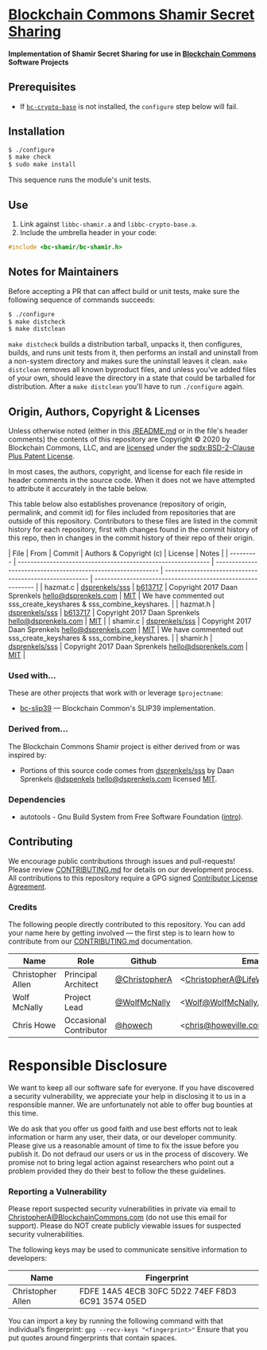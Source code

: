 # [Blockchain Commons Shamir Secret Sharing](https://github.com/BlockchainCommons/bc-shamir)

**Implementation of Shamir Secret Sharing for use in [Blockchain Commons](https://www.BlockchainCommons.com) Software Projects**

## Prerequisites

* If [`bc-crypto-base`](https://github.com/blockchaincommons/bc-crypto-base) is not installed, the `configure` step below will fail.

## Installation

```bash
$ ./configure
$ make check
$ sudo make install
```

This sequence runs the module's unit tests.

## Use

1. Link against `libbc-shamir.a` and `libbc-crypto-base.a`.
2. Include the umbrella header in your code:

```c
#include <bc-shamir/bc-shamir.h>
```

## Notes for Maintainers

Before accepting a PR that can affect build or unit tests, make sure the following sequence of commands succeeds:

```bash
$ ./configure
$ make distcheck
$ make distclean
```

`make distcheck` builds a distribution tarball, unpacks it, then configures, builds, and runs unit tests from it, then performs an install and uninstall from a non-system directory and makes sure the uninstall leaves it clean. `make distclean` removes all known byproduct files, and unless you've added files of your own, should leave the directory in a state that could be tarballed for distribution. After a `make distclean` you'll have to run `./configure` again.

## Origin, Authors, Copyright & Licenses

Unless otherwise noted (either in this [/README.md](./README.md) or in the file's header comments) the contents of this repository are Copyright © 2020 by Blockchain Commons, LLC, and are [licensed](./LICENSE) under the [spdx:BSD-2-Clause Plus Patent License](https://spdx.org/licenses/BSD-2-Clause-Patent.html).

In most cases, the authors, copyright, and license for each file reside in header comments in the source code. When it does not we have attempted to attribute it accurately in the table below.

This table below also establishes provenance (repository of origin, permalink, and commit id) for files included from repositories that are outside of this repository. Contributors to these files are listed in the commit history for each repository, first with changes found in the commit history of this repo, then in changes in the commit history of their repo of their origin.

| File      | From                                                         | Commit                                                       | Authors & Copyright (c)                                | License                                                     | Notes                                                     |
| --------- | ------------------------------------------------------------ | ------------------------------------------------------------ | ------------------------------------------------------ | ----------------------------------------------------------- |
| hazmat.c | [dsprenkels/sss](https://github.com/dsprenkels/sss/blob/487021e257542fdb292300dfb411654103027b6c/hazmat.c) | [b613717](https://github.com/dsprenkels/sss/commit/b613717c2b849b497da7e77c313897fa2d59bb6f) | Copyright 2017 Daan Sprenkels <hello@dsprenkels.com>  | [MIT](https://spdx.org/licenses/MIT.html)                        | We have commented out sss_create_keyshares & sss_combine_keyshares. |
| hazmat.h | [dsprenkels/sss](https://github.com/dsprenkels/sss/blob/487021e257542fdb292300dfb411654103027b6c/hazmat.c) | [b613717](https://github.com/dsprenkels/sss/commit/b613717c2b849b497da7e77c313897fa2d59bb6f) | Copyright 2017 Daan Sprenkels <hello@dsprenkels.com>  | [MIT](https://spdx.org/licenses/MIT.html)                        |
| shamir.c | [dsprenkels/sss](https://github.com/dsprenkels/sss/) | Copyright 2017 Daan Sprenkels <hello@dsprenkels.com>  | [MIT](https://spdx.org/licenses/MIT.html)                        | We have commented out sss_create_keyshares & sss_combine_keyshares. |
| shamir.h | [dsprenkels/sss](https://github.com/dsprenkels/sss/) | Copyright 2017 Daan Sprenkels <hello@dsprenkels.com>  | [MIT](https://spdx.org/licenses/MIT.html)                        |

### Used with…

These are other projects that work with or leverage `$projectname`:

- [bc-slip39](https://github.com/BlockchainCommons/bc-slip39) — Blockchain Common's SLIP39 implementation.

### Derived from…

The Blockchain Commons Shamir project is either derived from or was inspired by:

- Portions of this source code comes from [dsprenkels/sss](https://github.com/dsprenkels/sss/) by Daan Sprenkels [@dspenkels](https://github.com/dsprenkels) <hello@dsprenkels.com> licensed [MIT](https://spdx.org/licenses/MIT.html).

### Dependencies

- autotools - Gnu Build System from Free Software Foundation ([intro](https://www.gnu.org/software/automake/manual/html_node/Autotools-Introduction.html)).

## Contributing

We encourage public contributions through issues and pull-requests! Please review [CONTRIBUTING.md](./CONTRIBUTING.md) for details on our development process. All contributions to this repository require a GPG signed [Contributor License Agreement](./CLA.md).

### Credits

The following people directly contributed to this repository. You can add your name here by getting involved — the first step is to learn how to contribute from our [CONTRIBUTING.md](./CONTRIBUTING.md) documentation.

| Name              | Role                | Github                                            | Email                                 | GPG Fingerprint                                    |
| ----------------- | ------------------- | ------------------------------------------------- | ------------------------------------- | -------------------------------------------------- |
| Christopher Allen | Principal Architect | [@ChristopherA](https://github.com/@ChristopherA) | \<ChristopherA@LifeWithAlacrity.com\> | FDFE 14A5 4ECB 30FC 5D22  74EF F8D3 6C91 3574 05ED |
| Wolf McNally      | Project Lead        | [@WolfMcNally](https://github.com/wolfmcnally)    | \<Wolf@WolfMcNally.com\>              | 9436 52EE 3844 1760 C3DC  3536 4B6C 2FCF 8947 80AE |
| Chris Howe        | Occasional Contributor| [@howech](https://github.com/howech)            | \<chris@howeville.com\>               | 7C3D D38E 16D0 0275 5C0B  82B4 709C 6DA6 EAD3 99A7 |

# Responsible Disclosure

We want to keep all our software safe for everyone. If you have discovered a security vulnerability, we appreciate your help in disclosing it to us in a responsible manner. We are unfortunately not able to offer bug bounties at this time.

We do ask that you offer us good faith and use best efforts not to leak information or harm any user, their data, or our developer community. Please give us a reasonable amount of time to fix the issue before you publish it. Do not defraud our users or us in the process of discovery. We promise not to bring legal action against researchers who point out a problem provided they do their best to follow the these guidelines.

### Reporting a Vulnerability

Please report suspected security vulnerabilities in private via email to ChristopherA@BlockchainCommons.com (do not use this email for support). Please do NOT create publicly viewable issues for suspected security vulnerabilities.

The following keys may be used to communicate sensitive information to developers:

| Name              | Fingerprint                                        |
| ----------------- | -------------------------------------------------- |
| Christopher Allen | FDFE 14A5 4ECB 30FC 5D22  74EF F8D3 6C91 3574 05ED |

You can import a key by running the following command with that individual’s fingerprint: `gpg --recv-keys "<fingerprint>"` Ensure that you put quotes around fingerprints that contain spaces.
